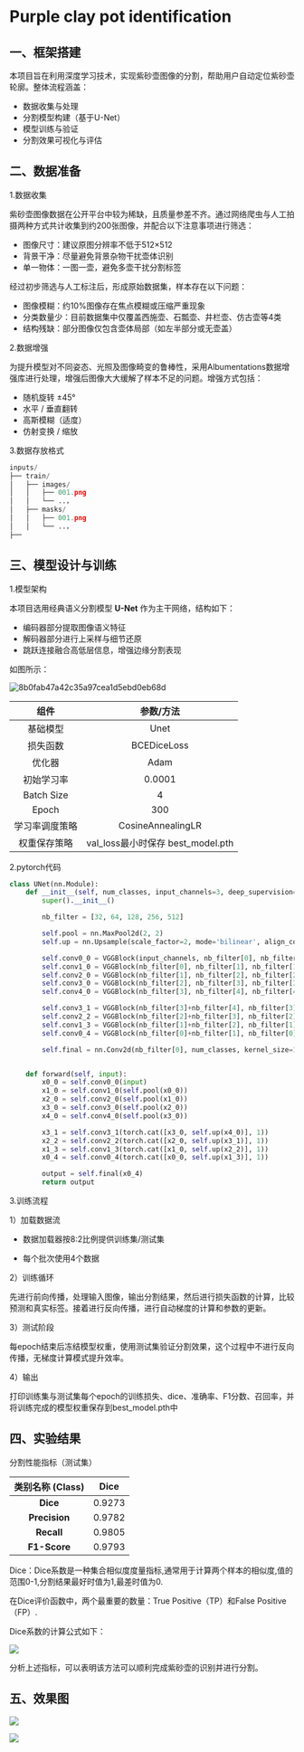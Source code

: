 # Purple clay pot identification
## 一、框架搭建
本项目旨在利用深度学习技术，实现紫砂壶图像的分割，帮助用户自动定位紫砂壶轮廓。整体流程涵盖：<br>
- 数据收集与处理<br>
- 分割模型构建（基于U-Net）<br>
- 模型训练与验证<br>
- 分割效果可视化与评估<br>

## 二、数据准备
1.数据收集

紫砂壶图像数据在公开平台中较为稀缺，且质量参差不齐。通过网络爬虫与人工拍摄两种方式共计收集到约200张图像，并配合以下注意事项进行筛选：

- 图像尺寸：建议原图分辨率不低于512×512
- 背景干净：尽量避免背景杂物干扰壶体识别
- 单一物体：一图一壶，避免多壶干扰分割标签

经过初步筛选与人工标注后，形成原始数据集，样本存在以下问题：

- 图像模糊：约10%图像存在焦点模糊或压缩严重现象
- 分类数量少：目前数据集中仅覆盖西施壶、石瓢壶、井栏壶、仿古壶等4类
- 结构残缺：部分图像仅包含壶体局部（如左半部分或无壶盖）

2.数据增强

为提升模型对不同姿态、光照及图像畸变的鲁棒性，采用Albumentations数据增强库进行处理，增强后图像大大缓解了样本不足的问题。增强方式包括：

- 随机旋转 ±45°
- 水平 / 垂直翻转
- 高斯模糊（适度）
- 仿射变换 / 缩放

3.数据存放格式
```python
inputs/
├── train/
│   ├── images/
│   │   ├── 001.png    
│   │   └── ..，
│   ├── masks/
│   │   ├── 001.png    
│   │   └── ..，
├── 
```

## 三、模型设计与训练

1.模型架构

本项目选用经典语义分割模型 **U-Net** 作为主干网络，结构如下：

- 编码器部分提取图像语义特征
- 解码器部分进行上采样与细节还原
- 跳跃连接融合高低层信息，增强边缘分割表现

如图所示：

![](https://i-blog.csdnimg.cn/blog\_migrate/8b0fab47a42c35a97cea1d5ebd0eb68d.png#pic\_center "8b0fab47a42c35a97cea1d5ebd0eb68d")

|**组件**|**参数/方法**|
| :-: | :-: |
|基础模型|Unet|
|损失函数|BCEDiceLoss|
|优化器|Adam|
|初始学习率|0.0001|
|Batch Size|4|
|Epoch|300|
|学习率调度策略|CosineAnnealingLR|
|权重保存策略|val\_loss最小时保存 best\_model.pth|

2.pytorch代码
```python
class UNet(nn.Module):
    def __init__(self, num_classes, input_channels=3, deep_supervision=False,**kwargs):
        super().__init__()

        nb_filter = [32, 64, 128, 256, 512]

        self.pool = nn.MaxPool2d(2, 2)
        self.up = nn.Upsample(scale_factor=2, mode='bilinear', align_corners=True)#scale_factor:放大的倍数  插值

        self.conv0_0 = VGGBlock(input_channels, nb_filter[0], nb_filter[0])
        self.conv1_0 = VGGBlock(nb_filter[0], nb_filter[1], nb_filter[1])
        self.conv2_0 = VGGBlock(nb_filter[1], nb_filter[2], nb_filter[2])
        self.conv3_0 = VGGBlock(nb_filter[2], nb_filter[3], nb_filter[3])
        self.conv4_0 = VGGBlock(nb_filter[3], nb_filter[4], nb_filter[4])

        self.conv3_1 = VGGBlock(nb_filter[3]+nb_filter[4], nb_filter[3], nb_filter[3])
        self.conv2_2 = VGGBlock(nb_filter[2]+nb_filter[3], nb_filter[2], nb_filter[2])
        self.conv1_3 = VGGBlock(nb_filter[1]+nb_filter[2], nb_filter[1], nb_filter[1])
        self.conv0_4 = VGGBlock(nb_filter[0]+nb_filter[1], nb_filter[0], nb_filter[0])

        self.final = nn.Conv2d(nb_filter[0], num_classes, kernel_size=1)


    def forward(self, input):
        x0_0 = self.conv0_0(input)
        x1_0 = self.conv1_0(self.pool(x0_0))
        x2_0 = self.conv2_0(self.pool(x1_0))
        x3_0 = self.conv3_0(self.pool(x2_0))
        x4_0 = self.conv4_0(self.pool(x3_0))

        x3_1 = self.conv3_1(torch.cat([x3_0, self.up(x4_0)], 1))
        x2_2 = self.conv2_2(torch.cat([x2_0, self.up(x3_1)], 1))
        x1_3 = self.conv1_3(torch.cat([x1_0, self.up(x2_2)], 1))
        x0_4 = self.conv0_4(torch.cat([x0_0, self.up(x1_3)], 1))

        output = self.final(x0_4)
        return output
```
3.训练流程

1）加载数据流

- 数据加载器按8:2比例提供训练集/测试集

- 每个批次使用4个数据

2）训练循环

先进行前向传播，处理输入图像，输出分割结果，然后进行损失函数的计算，比较预测和真实标签。接着进行反向传播，进行自动梯度的计算和参数的更新。

3）测试阶段

每epoch结束后冻结模型权重，使用测试集验证分割效果，这个过程中不进行反向传播，无梯度计算模式提升效率。

4）输出

打印训练集与测试集每个epoch的训练损失、dice、准确率、F1分数、召回率，并将训练完成的模型权重保存到best\_model.pth中

## 四、实验结果

分割性能指标（测试集）

|**类别名称 (Class)**|**Dice**|
| :-: | :-: |
|**Dice**|0.9273|
|**Precision**|0.9782|
|**Recall**|0.9805|
|**F1-Score**|0.9793|

Dice：Dice系数是一种集合相似度度量指标,通常用于计算两个样本的相似度,值的范围0-1,分割结果最好时值为1,最差时值为0.

在Dice评价函数中，两个最重要的数量：True Positive（TP）和False Positive（FP）.

Dice系数的计算公式如下：

![](https://github.com/LIU-Alice-Daphne/A1/blob/main/images/2.png)

分析上述指标，可以表明该方法可以顺利完成紫砂壶的识别并进行分割。

## 五、效果图
![](https://github.com/LIU-Alice-Daphne/A1/blob/main/images/%E7%B4%AB%E7%A0%82%E5%A3%B6%E8%AF%86%E5%88%AB%20(1).001.jpeg)

![](https://github.com/LIU-Alice-Daphne/A1/blob/main/images/4.png)
